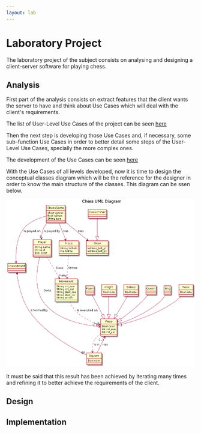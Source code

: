 ```yaml
---
layout: lab
---
```


# Laboratory Project
The laboratory project of the subject consists on analysing and designing a client-server software for playing chess.

## Analysis
First part of the analysis consists on extract features that the client wants the server to have and think about Use Cases which will deal with the client's requirements.

The list of User-Level Use Cases of the project can be seen [here](assets\docs\lab\Chess_UseCases_List_Roger_Aylagas.pdf)

Then the next step is developing those Use Cases and, if necessary, some sub-function Use Cases in order to better detail some steps of the User-Level Use Cases, specially the more complex ones.

The development of the Use Cases can be seen [here](assets\docs\lab\Chess_UseCases_Devel_Roger_Aylagas.pdf)

With the Use Cases of all levels developed, now it is time to design the conceptual classes diagram which will be the reference for the designer in order to know the main structure of the classes. This diagram can be ssen below.

![ConceptualClasses](assets\docs\lab\domain_model_chess.png)

It must be said that this result has been achieved by iterating many times and refining it to better achieve the requirements of the client.

## Design

## Implementation
